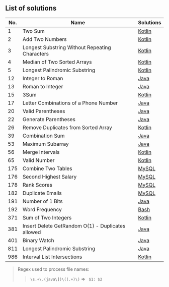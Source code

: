 ## List of solutions

| No. |                       Name                        |       Solutions       |
|-----|---------------------------------------------------|-----------------------|
| 1   | Two Sum                                           | [Kotlin][#1 kotlin]   |
| 2   | Add Two Numbers                                   | [Kotlin][#2 kotlin]   |
| 3   | Longest Substring Without Repeating Characters    | [Kotlin][#3 kotlin]   |
| 4   | Median of Two Sorted Arrays                       | [Kotlin][#4 kotlin]   |
| 5   | Longest Palindromic Substring                     | [Kotlin][#5 kotlin]   |
| 12  | Integer to Roman                                  | [Java][#12 java]      |
| 13  | Roman to Integer                                  | [Java][#13 java]      |
| 15  | 3Sum                                              | [Kotlin][#15 kotlin]  |
| 17  | Letter Combinations of a Phone Number             | [Java][#17 java]      |
| 20  | Valid Parentheses                                 | [Java][#20 java]      |
| 22  | Generate Parentheses                              | [Java][#22 java]      |
| 26  | Remove Duplicates from Sorted Array               | [Kotlin][#26 kotlin]  |
| 39  | Combination Sum                                   | [Java][#39 java]      |
| 53  | Maximum Subarray                                  | [Java][#53 java]      |
| 56  | Merge Intervals                                   | [Kotlin][#56 kotlin]  |
| 65  | Valid Number                                      | [Kotlin][#65 kotlin]  |
| 175 | Combine Two Tables                                | [MySQL][#175 mysql]   |
| 176 | Second Highest Salary                             | [MySQL][#176 mysql]   |
| 178 | Rank Scores                                       | [MySQL][#178 mysql]   |
| 182 | Duplicate Emails                                  | [MySQL][#182 mysql]   |
| 191 | Number of 1 Bits                                  | [Java][#191 java]     |
| 192 | Word Frequency                                    | [Bash][#192 bash]     |
| 371 | Sum of Two Integers                               | [Kotlin][#371 kotlin] |
| 381 | Insert Delete GetRandom O(1) - Duplicates allowed | [Java][#381 java]     |
| 401 | Binary Watch                                      | [Java][#401 java]     |
| 811 | Longest Palindromic Substring                     | [Java][#811 java]     |
| 986 | Interval List Intersections                       | [Kotlin][#986 kotlin]     |

[#1 kotlin]: src/main/kotlin/%231%20Two%20Sum.kt
[#2 kotlin]: src/main/kotlin/%232%20Add%20Two%20Numbers.kt
[#3 kotlin]: src/main/kotlin/%233%20Longest%20Substring%20Without%20Repeating%20Characters.kt
[#4 kotlin]: src/main/kotlin/%234%20Median%20of%20Two%20Sorted%20Arrays.kt
[#5 kotlin]: src/main/kotlin/%235%20Longest%20Palindromic%20Substring.kt
[#15 kotlin]: src/main/kotlin/%2315%203Sum.kt
[#26 kotlin]: src/main/kotlin/%2326%20Remove%20Duplicates%20from%20Sorted%20Array.kt
[#56 kotlin]: src/main/kotlin/%2356%20Merge%20Intervals.kt
[#65 kotlin]: src/main/kotlin/%2365%20Valid%20Number.kt
[#371 kotlin]: src/main/kotlin/%23371%20Sum%20of%20Two%20Integers.kt
[#986 kotlin]: src/main/kotlin/%23986%20Interval%20List%20Intersections.kt
[#12 java]: src/main/java/%2312%20Integer%20to%20Roman.java
[#13 java]: src/main/java/%2313%20Roman%20to%20Integer%20.java
[#17 java]: src/main/java/%2317%20Letter%20Combinations%20of%20a%20Phone%20Number.java
[#20 java]: src/main/java/%2320%20Valid%20Parentheses.java
[#22 java]: src/main/java/%2322%20Generate%20Parentheses.java
[#39 java]: src/main/java/%2339%20Combination%20Sum.java
[#53 java]: src/main/java/%2353%20Maximum%20Subarray.java
[#191 java]: src/main/java/%23191%20Number%20of%201%20Bits.java
[#381 java]: src/main/java/%23381%20Insert%20Delete%20GetRandom%20O%281%29%20-%20Duplicates%20allowed.java
[#401 java]: src/main/java/%23401%20Binary%20Watch.java
[#811 java]: src/main/java/%23811%20Subdomain%20Visit%20Count.java
[#175 mysql]: src/main/sql/%23175%20Combine%20Two%20Tables.sql
[#176 mysql]: src/main/sql/%23176%20Second%20Highest%20Salary.sql
[#178 mysql]: src/main/sql/%23178%20Rank%20Scores.sql
[#182 mysql]: src/main/sql/%23182%20Duplicate%20Emails.sql
[#192 bash]: src/main/shell/%23192%20Word%20Frequency.sh


> Regex used to process file names:
> > `\s.+\.(java\])\((.+)\)` => ` $1: $2`

